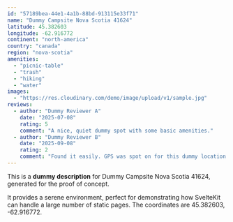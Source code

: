 ```yaml
---
id: "57189bea-44e1-4a1b-88bd-913115e33f71"
name: "Dummy Campsite Nova Scotia 41624"
latitude: 45.382603
longitude: -62.916772
continent: "north-america"
country: "canada"
region: "nova-scotia"
amenities:
  - "picnic-table"
  - "trash"
  - "hiking"
  - "water"
images:
  - "https://res.cloudinary.com/demo/image/upload/v1/sample.jpg"
reviews:
  - author: "Dummy Reviewer A"
    date: "2025-07-08"
    rating: 5
    comment: "A nice, quiet dummy spot with some basic amenities."
  - author: "Dummy Reviewer B"
    date: "2025-09-08"
    rating: 2
    comment: "Found it easily. GPS was spot on for this dummy location."
---
```


This is a **dummy description** for Dummy Campsite Nova Scotia 41624, generated for the proof of concept.

It provides a serene environment, perfect for demonstrating how SvelteKit can handle a large number of static pages. The coordinates are 45.382603, -62.916772.
